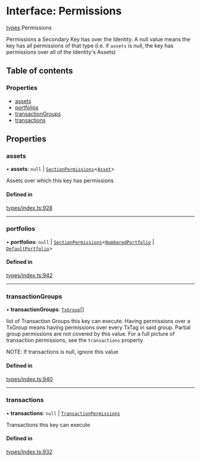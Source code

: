# Interface: Permissions

[types](../wiki/types).Permissions

Permissions a Secondary Key has over the Identity. A null value means the key has
  all permissions of that type (i.e. if `assets` is null, the key has permissions over all
  of the Identity's Assets)

## Table of contents

### Properties

- [assets](../wiki/types.Permissions#assets)
- [portfolios](../wiki/types.Permissions#portfolios)
- [transactionGroups](../wiki/types.Permissions#transactiongroups)
- [transactions](../wiki/types.Permissions#transactions)

## Properties

### assets

• **assets**: ``null`` \| [`SectionPermissions`](../wiki/types.SectionPermissions)<[`Asset`](../wiki/api.entities.Asset.Asset)\>

Assets over which this key has permissions

#### Defined in

[types/index.ts:928](https://github.com/PolymathNetwork/polymesh-sdk/blob/299ce247/src/types/index.ts#L928)

___

### portfolios

• **portfolios**: ``null`` \| [`SectionPermissions`](../wiki/types.SectionPermissions)<[`NumberedPortfolio`](../wiki/api.entities.NumberedPortfolio.NumberedPortfolio) \| [`DefaultPortfolio`](../wiki/api.entities.DefaultPortfolio.DefaultPortfolio)\>

#### Defined in

[types/index.ts:942](https://github.com/PolymathNetwork/polymesh-sdk/blob/299ce247/src/types/index.ts#L942)

___

### transactionGroups

• **transactionGroups**: [`TxGroup`](../wiki/types.TxGroup)[]

list of Transaction Groups this key can execute. Having permissions over a TxGroup
  means having permissions over every TxTag in said group. Partial group permissions are not
  covered by this value. For a full picture of transaction permissions, see the `transactions` property

NOTE: If transactions is null, ignore this value

#### Defined in

[types/index.ts:940](https://github.com/PolymathNetwork/polymesh-sdk/blob/299ce247/src/types/index.ts#L940)

___

### transactions

• **transactions**: ``null`` \| [`TransactionPermissions`](../wiki/types.TransactionPermissions)

Transactions this key can execute

#### Defined in

[types/index.ts:932](https://github.com/PolymathNetwork/polymesh-sdk/blob/299ce247/src/types/index.ts#L932)
